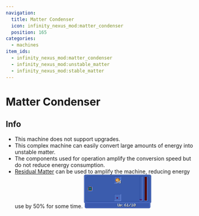 ```yaml
---
navigation:
  title: Matter Condenser
  icon: infinity_nexus_mod:matter_condenser
  position: 165
categories:
  - machines
item_ids:
  - infinity_nexus_mod:matter_condenser
  - infinity_nexus_mod:unstable_matter
  - infinity_nexus_mod:stable_matter
---
```


# Matter Condenser

## Info
- This machine does not support upgrades.
- This complex machine can easily convert large amounts of energy into unstable matter.
- The components used for operation amplify the conversion speed but do not reduce energy consumption.
- <ItemImage id="infinity_nexus_mod:residual_matter" />[Residual Matter](recycler.md) can be used to amplify the machine, reducing energy use by 50% for some time.
![Recipe](assets/condenser_gui.png)